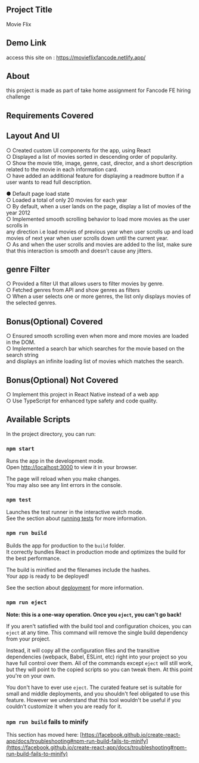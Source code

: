## Project Title

Movie Flix
## Demo Link

access this site on : https://movieflixfancode.netlify.app/
## About 

this project is made as part of take home assignment for Fancode FE hiring challenge
## Requirements Covered

## Layout And UI
○ Created custom UI components for the app, using React <br>
○ Displayed a list of movies sorted in descending order of popularity. <br>
○ Show the movie title, image, genre, cast, director, and a short description related
to the movie in each information card. <br>
○ have added an additional feature for displaying a readmore button if a user wants to read full description. <br>

● Default page load state <br>
○ Loaded a total of only 20 movies for each year  <br>
○ By default, when a user lands on the page, display a list of movies of the year
2012 <br>
○ Implemented smooth scrolling behavior to load more movies as the user scrolls in <br>
any direction i.e load movies of previous year when user scrolls up and load
movies of next year when user scrolls down until the current year. <br>
○ As and when the user scrolls and movies are added to the list, make sure that
this interaction is smooth and doesn’t cause any jitters. <br>

## genre Filter
○ Provided a filter UI that allows users to filter movies by genre. <br>
○ Fetched genres from API and show genres as filters <br>
○ When a user selects one or more genres, the list  only displays movies of
the selected genres. <br>

## Bonus(Optional) Covered
○ Ensured smooth scrolling even when more and more movies are loaded in the
DOM. <br>
○ Implemented a search bar which searches for the movie based on the search string <br>
and displays an infinite loading list of movies which matches the search. <br>

## Bonus(Optional) Not Covered
○ Implement this project in React Native instead of a web app  <br>
○ Use TypeScript for enhanced type safety and code quality. <br>




## Available Scripts

In the project directory, you can run:

### `npm start`

Runs the app in the development mode.\
Open [http://localhost:3000](http://localhost:3000) to view it in your browser.

The page will reload when you make changes.\
You may also see any lint errors in the console.

### `npm test`

Launches the test runner in the interactive watch mode.\
See the section about [running tests](https://facebook.github.io/create-react-app/docs/running-tests) for more information.

### `npm run build`

Builds the app for production to the `build` folder.\
It correctly bundles React in production mode and optimizes the build for the best performance.

The build is minified and the filenames include the hashes.\
Your app is ready to be deployed!

See the section about [deployment](https://facebook.github.io/create-react-app/docs/deployment) for more information.

### `npm run eject`

**Note: this is a one-way operation. Once you `eject`, you can't go back!**

If you aren't satisfied with the build tool and configuration choices, you can `eject` at any time. This command will remove the single build dependency from your project.

Instead, it will copy all the configuration files and the transitive dependencies (webpack, Babel, ESLint, etc) right into your project so you have full control over them. All of the commands except `eject` will still work, but they will point to the copied scripts so you can tweak them. At this point you're on your own.

You don't have to ever use `eject`. The curated feature set is suitable for small and middle deployments, and you shouldn't feel obligated to use this feature. However we understand that this tool wouldn't be useful if you couldn't customize it when you are ready for it.




### `npm run build` fails to minify

This section has moved here: [https://facebook.github.io/create-react-app/docs/troubleshooting#npm-run-build-fails-to-minify](https://facebook.github.io/create-react-app/docs/troubleshooting#npm-run-build-fails-to-minify)
